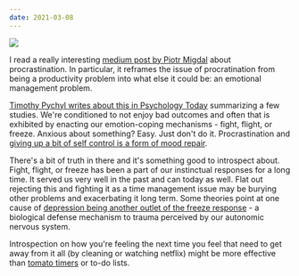 ```yaml
---
date: 2021-03-08
---
```


![][giphy]

I read a really interesting [medium post by Piotr Migdal][1] about
procrastination.  In particular, it reframes the issue of procratination
from being a productivity problem into what else it could be: an
emotional management problem.

[Timothy Pychyl writes about this in Psychology Today][2]  summarizing a few
studies.  We're conditioned to not enjoy bad outcomes and often that is
exhibited by enacting our emotion-coping mechanisms -  fight, flight, or freeze.
Anxious about something?  Easy.  Just don't do it.  Procrastination and
[giving up a bit of self control is a form of mood repair][3].

There's a bit of truth in there and it's something good to introspect about.
Fight, flight, or freeze has been a part of our instinctual responses for a
long time.  It served us very well in the past and can today as well.  Flat out
rejecting this and fighting it as a time management issue may be burying other
problems and exacerbating it long term.  Some theories point at one cause of
[depression being another outlet of the freeze response][4] - a biological
defense mechanism to trauma perceived by our autonomic nervous system.

Introspection on how you're feeling the next time you feel that need to get
away from it all (by cleaning or watching netflix) might be more effective than
[tomato timers][5] or to-do lists.

[giphy]: https://media.giphy.com/media/l0HlC1bti6z8ceG9q/giphy.gif

[1]: https://pmigdal.medium.com/dont-fight-flight-or-freeze-your-body-and-emotions-96f5aa30b299
[2]: https://www.psychologytoday.com/us/blog/dont-delay/202003/negative-emotions-today-predict-procrastination-tomorrow
[3]: https://www.psychologytoday.com/us/blog/dont-delay/200804/giving-in-feel-good-why-self-regulation-fails
[4]: https://www.psychologytoday.com/us/blog/shouldstorm/202012/we-ve-got-depression-all-wrong-it-s-trying-save-us
[5]: https://en.wikipedia.org/wiki/Pomodoro_Technique